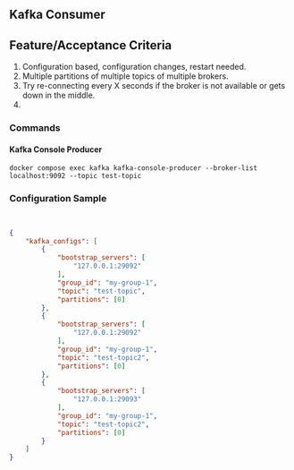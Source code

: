 ## Kafka Consumer


## Feature/Acceptance Criteria
1. Configuration based, configuration changes, restart needed. 
2. Multiple partitions of multiple topics of multiple brokers.
3. Try re-connecting every X seconds if the broker is not available or gets down in the middle. 
4. 

### Commands
#### Kafka Console Producer

```shell
docker compose exec kafka kafka-console-producer --broker-list localhost:9092 --topic test-topic
```

### Configuration Sample
```json


{
    "kafka_configs": [
        {
            "bootstrap_servers": [
                "127.0.0.1:29092"
            ],
            "group_id": "my-group-1",
            "topic": "test-topic",
            "partitions": [0]
        },
        {
            "bootstrap_servers": [
                "127.0.0.1:29092"
            ],
            "group_id": "my-group-1",
            "topic": "test-topic2",
            "partitions": [0]
        },
        {
            "bootstrap_servers": [
                "127.0.0.1:29093"
            ],
            "group_id": "my-group-1",
            "topic": "test-topic2",
            "partitions": [0]
        }
    ]
}
```